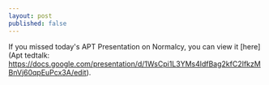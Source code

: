 ```yaml
---
layout: post
published: false
---
```

If you missed today's APT Presentation on Normalcy, you can view it [here](Apt tedtalk: https://docs.google.com/presentation/d/1WsCpi1L3YMs4ldfBag2kfC2IfkzMBnVj60qpEuPcx3A/edit).
